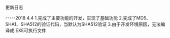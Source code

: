 更新日志

-----2018.4.4
1.完成了主要功能的开发，实现了基础功能
2.完成了MD5、SHA1、SHA512的验证代码，当默认为SHA512验证
3.由于开发环境原因，无法编译成.EXE可执行文件